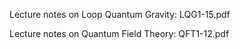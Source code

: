 
Lecture notes on Loop Quantum Gravity: LQG1-15.pdf

Lecture notes on Quantum Field Theory: QFT1-12.pdf
